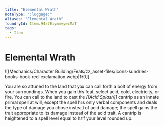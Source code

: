 ```yaml
---
title: "Elemental Wrath"
noteType: ":luggage:"
aliases: "Elemental Wrath"
foundryId: Item.94z7EiymmvywcMaT
tags:
  - Item
---
```


# Elemental Wrath
![[Mechanics/Character Building/Feats/zz_asset-files/icons-sundries-books-book-red-exclamation.webp|150]]

You are so attuned to the land that you can call forth a bolt of energy from your surroundings. When you gain this feat, select acid, cold, electricity, or fire. You can call to the land to cast the _[[Acid Splash]]_ cantrip as an innate primal spell at will, except the spell has only verbal components and deals the type of damage you chose instead of acid damage; the spell gains the trait appropriate to its damage instead of the acid trait. A cantrip is heightened to a spell level equal to half your level rounded up.
